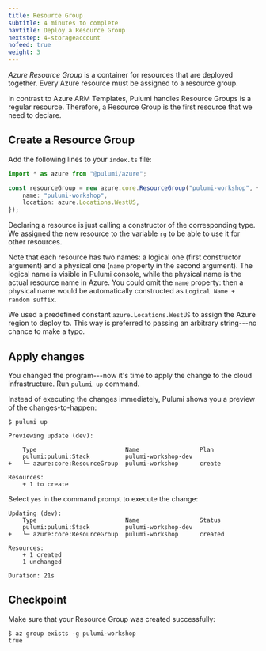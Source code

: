 ```yaml
---
title: Resource Group
subtitle: 4 minutes to complete
navtitle: Deploy a Resource Group
nextstep: 4-storageaccount
nofeed: true
weight: 3
---
```


*Azure Resource Group* is a container for resources that are deployed together. Every Azure resource must be assigned to a resource group.

In contrast to Azure ARM Templates, Pulumi handles Resource Groups is a regular resource. Therefore, a Resource Group is the first resource that we need to declare.

## Create a Resource Group

Add the following lines to your `index.ts` file:

``` ts
import * as azure from "@pulumi/azure";

const resourceGroup = new azure.core.ResourceGroup("pulumi-workshop", {
    name: "pulumi-workshop",
    location: azure.Locations.WestUS,
});
```

Declaring a resource is just calling a constructor of the corresponding type. We assigned the new resource to the variable `rg` to be able to use it for other resources.

Note that each resource has two names: a logical one (first constructor argument) and a physical one (`name` property in the second argument). The logical name is visible in Pulumi console, while the physical name is the actual resource name in Azure. You could omit the `name` property: then a physical name would be automatically constructed as `Logical Name + random suffix`.

We used a predefined constant `azure.Locations.WestUS` to assign the Azure region to deploy to. This way is preferred to passing an arbitrary string---no chance to make a typo.

## Apply changes

You changed the program---now it's time to apply the change to the cloud infrastructure. Run `pulumi up` command.

Instead of executing the changes immediately, Pulumi shows you a preview of the changes-to-happen:

```
$ pulumi up

Previewing update (dev):

    Type                         Name                 Plan
    pulumi:pulumi:Stack          pulumi-workshop-dev
+   └─ azure:core:ResourceGroup  pulumi-workshop      create

Resources:
    + 1 to create
```

Select `yes` in the command prompt to execute the change:

```
Updating (dev):
    Type                         Name                 Status
    pulumi:pulumi:Stack          pulumi-workshop-dev
+   └─ azure:core:ResourceGroup  pulumi-workshop      created

Resources:
    + 1 created
    1 unchanged

Duration: 21s
```

## Checkpoint

Make sure that your Resource Group was created successfully:

```
$ az group exists -g pulumi-workshop
true
```
